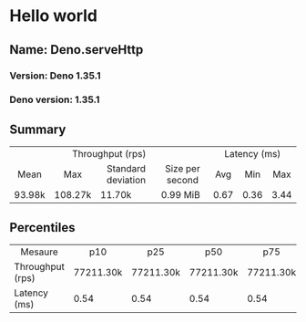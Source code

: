 # Hello world
## Name: Deno.serveHttp 

### Version: Deno 1.35.1
### Deno version: 1.35.1

## Summary
<table>
<tr>
    <td align="center" colspan="4">Throughput (rps)</td>
    <td align="center" colspan="3">Latency (ms)</td>
</tr>
<tr>
    <td align="center">Mean</td>
    <td align="center">Max</td>
    <td align="center">Standard deviation</td>
    <td align="center">Size per second</td>
    <td align="center">Avg</td>
    <td align="center">Min</td>
    <td align="center">Max</td>
</tr>
<tr>
    <td>93.98k</td>
    <td>108.27k</td>
    <td>11.70k</td>
    <td>0.99 MiB</td>
    <td>0.67</td>
    <td>0.36</td>
    <td>3.44</td>
</tr>
</table>

## Percentiles

<table>
<tr>
  <td align="center">Mesaure</td>
  <td align="center">p10</td>
  <td align="center">p25</td>
  <td align="center">p50</td>
  <td align="center">p75</td>
  <td align="center">p90</td>
  <td align="center">p95</td>
  <td align="center">p99</td>
</tr>
<tr>
  <td>Throughput (rps)</td>
  <td>77211.30k</td>
  <td>77211.30k</td>
  <td>77211.30k</td>
  <td>77211.30k</td>
  <td>107380.30k</td>
  <td>108272.85k</td>
  <td>108272.85k</td>
</tr>
<tr>
  <td>Latency (ms)</td>
  <td>0.54</td>
  <td>0.54</td>
  <td>0.54</td>
  <td>0.54</td>
  <td>0.81</td>
  <td>1.18</td>
  <td>1.75</td>
</tr>
</table>
